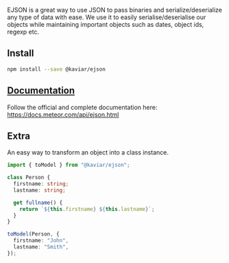 EJSON is a great way to use JSON to pass binaries and serialize/deserialize any type of data with ease. We use it to easily serialise/deserialise our objects while maintaining important objects such as dates, object ids, regexp etc.

## Install

```bash
npm install --save @kaviar/ejson
```

## [Documentation](https://docs.meteor.com/api/ejson.html)

Follow the official and complete documentation here:
https://docs.meteor.com/api/ejson.html

## Extra

An easy way to transform an object into a class instance.

```ts
import { toModel } from "@kaviar/ejson";

class Person {
  firstname: string;
  lastname: string;

  get fullname() {
    return `${this.firstname} ${this.lastname}`;
  }
}

toModel(Person, {
  firstname: "John",
  lastname: "Smith",
});
```
